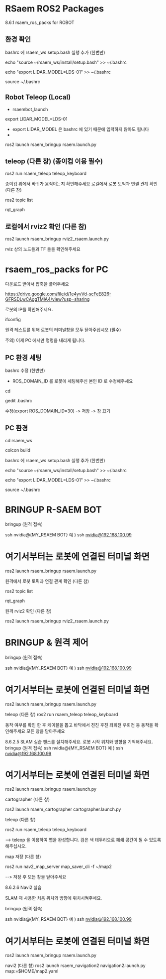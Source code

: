 # RSaem ROS2 Packages

8.6.1	rsaem_ros_packs for ROBOT

##	환경 확인

bashrc 에 rsaem_ws setup.bash 실행 추가 (한번만)

echo "source ~/rsaem_ws/install/setup.bash" >> ~/.bashrc

echo "export LIDAR_MODEL=LDS-01" >> ~/.bashrc

source ~/.bashrc

## 	Robot Teleop (Local)

* rsaembot_launch

export LIDAR_MODEL=LDS-01

* export LIDAR_MODEL 은 bashrc 에 있기 때문에 입력하지 않아도 됩니다
* 
ros2 launch rsaem_bringup rsaem.launch.py

## teleop (다른 창) (종이컵 이용 필수)

ros2 run rsaem_teleop teleop_keyboard

종이컵 위에서 바퀴가 움직이는지 확인해주세요
로컬에서 로봇 토픽과 연결 관계 확인 (다른 참)

ros2 topic list

rqt_graph

## 로컬에서 rviz2 확인 (다른 참)

ros2 launch rsaem_bringup rviz2_rsaem.launch.py

rviz 상의 노드들과 TF 들을 확인해주세요

#	rsaem_ros_packs for PC 

다운로드 받아서 압축을 풀어주세요

https://drive.google.com/file/d/1e4yvVd-scFeE826-GFRSDLwCAggTMlA4/view?usp=sharing


로봇의 IP를 확인해주세요.

ifconfig

원격 테스트를 위해 로봇의 터미널창을 모두 닫아주십시오 (필수)

주의) 이제 PC 에서만 명령을 내리게 됩니다.

##	PC 환경 세팅

bashrc 수정 (한번만)

* ROS_DOMAIN_ID 를 로봇에 세팅해주신 본인 ID 로 수정해주세요
  
cd

gedit .bashrc

수정(export ROS_DOMAIN_ID=30) -> 저장 -> 창 끄기

##	PC 환경

cd rsaem_ws

colcon build

bashrc 에 rsaem_ws setup.bash 실행 추가 (한번만)

echo "source ~/rsaem_ws/install/setup.bash" >> ~/.bashrc

echo "export LIDAR_MODEL=LDS-01" >> ~/.bashrc

source ~/.bashrc

#	BRINGUP R-SAEM BOT

bringup (원격 접속)

ssh nvidia@{MY_RSAEM BOT} 예 ) ssh nvidia@192.168.100.99

# 여기서부터는 로봇에 연결된 터미널 화면

ros2 launch rsaem_bringup rsaem.launch.py

원격에서 로봇 토픽과 연결 관계 확인 (다른 참)

ros2 topic list

rqt_graph

원격 rviz2 확인 (다른 참)

ros2 launch rsaem_bringup rviz2_rsaem.launch.py

#	BRINGUP & 원격 제어

bringup (원격 접속)

ssh nvidia@{MY_RSAEM BOT} 예 ) ssh nvidia@192.168.100.99

# 여기서부터는 로봇에 연결된 터미널 화면

ros2 launch rsaem_bringup rsaem.launch.py

teleop (다른 창)
ros2 run rsaem_teleop teleop_keyboard

동작 여부를 확인 한 후 케이블을 뽑고 바닥에서 젼진 후진 좌회전 우회전 등 동작을 확인해주세요
모든 창을 닫아주세요

8.6.2.5	SLAM 실습
팬스를 설치해주세요. 로봇 시작 위치와 방향을 기억해주세요.
bringup (원격 접속)
ssh nvidia@{MY_RSAEM BOT} 예 ) ssh nvidia@192.168.100.99

# 여기서부터는 로봇에 연결된 터미널 화면

ros2 launch rsaem_bringup rsaem.launch.py

cartographer (다른 창)

ros2 launch rsaem_cartographer cartographer.launch.py

teleop (다른 창)

ros2 run rsaem_teleop teleop_keyboard

--> teleop 을 이용하여 맵을 완성합니다. 검은 색 테두리으로 폐쇄 공간이 될 수 있도록 해주십시오.

map 저장 (다른 창)

ros2 run nav2_map_server map_saver_cli -f ~/map2

--> 저장 후 모든 창을 닫아주세요

8.6.2.6	Navi2 실습

SLAM 때 사용한 처음 위치와 방향에 위치시켜주세요.

bringup (원격 접속)

ssh nvidia@{MY_RSAEM BOT} 예 ) ssh nvidia@192.168.100.99

# 여기서부터는 로봇에 연결된 터미널 화면
ros2 launch rsaem_bringup rsaem.launch.py

navi2 (다른 창)
ros2 launch rsaem_navigation2 navigation2.launch.py map:=$HOME/map2.yaml

